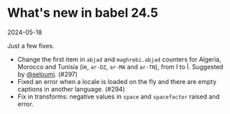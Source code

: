 # What's new in babel 24.5

2024-05-18

Just a few fixes.

* Change the first item in `abjad` and `maghrebi.abjad` counters for Algeria, Morocco and
  Tunisia (ie, `ar-DZ`, `ar-MA` and `ar-TN`), from ا to أ. Suggested by
  [@seloumi](https://github.com/seloumi). (#297)
* Fixed an error when a locale is loaded on the fly and there are empty
  captions in another language. (#294)
* Fix in transforms: negative values in `space` and `spacefactor` raised and error.
  
